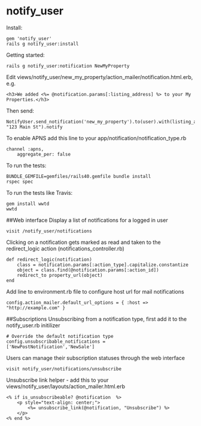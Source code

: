 notify_user
===========


Install:
```
gem 'notify_user'
rails g notify_user:install
```

Getting started:
```
rails g notify_user:notification NewMyProperty
```

Edit views/notify_user/new_my_property/action_mailer/notification.html.erb, e.g.
```
<h3>We added <%= @notification.params[:listing_address] %> to your My Properties.</h3>
```

Then send:
```
NotifyUser.send_notification('new_my_property').to(user).with(listing_address: "123 Main St").notify
```

To enable APNS add this line to your app/notification/notification_type.rb
```
channel :apns,
	aggregate_per: false    
```

To run the tests:
```
BUNDLE_GEMFILE=gemfiles/rails40.gemfile bundle install
rspec spec
```

To run the tests like Travis:
```
gem install wwtd
wwtd
```

##Web interface
Display a list of notifications for a logged in user
```
visit /notify_user/notifications
```
Clicking on a notification gets marked as read and taken to the redirect_logic action (notifications_controller.rb)
```
def redirect_logic(notification)
	class = notification.params[:action_type].capitalize.constantize
	object = class.find(@notification.params[:action_id])
	redirect_to property_url(object)
end
```
Add line to environment.rb file to configure host url for mail notifications
```
config.action_mailer.default_url_options = { :host => "http://example.com" }
```

##Subscriptions
Unsubscribing from a notification type, first add it to the notify_user.rb initilizer 
```
# Override the default notification type
config.unsubscribable_notifications = ['NewPostNotification','NewSale']
```
Users can manage their subscription statuses through the web interface
```
visit notify_user/notifications/unsubscribe
```
Unsubscribe link helper - add this to your views/notify_user/layouts/action_mailer.html.erb
```
<% if is_unsubscribeable? @notification  %>
	<p style="text-align: center;">
		<%= unsubscribe_link(@notification, "Unsubscribe") %>
	</p>
<% end %>
```
